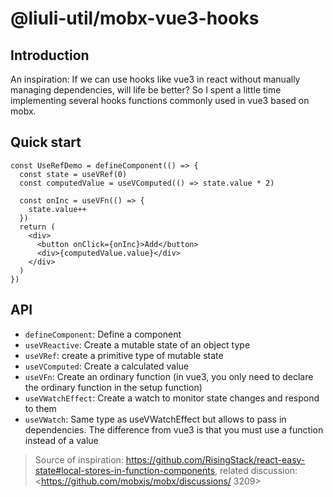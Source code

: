 # @liuli-util/mobx-vue3-hooks

## Introduction

An inspiration: If we can use hooks like vue3 in react without manually managing dependencies, will life be better? So I spent a little time implementing several hooks functions commonly used in vue3 based on mobx.

## Quick start

```tsx
const UseRefDemo = defineComponent(() => {
  const state = useVRef(0)
  const computedValue = useVComputed(() => state.value * 2)

  const onInc = useVFn(() => {
    state.value++
  })
  return (
    <div>
      <button onClick={onInc}>Add</button>
      <div>{computedValue.value}</div>
    </div>
  )
})
```

## API

- `defineComponent`: Define a component
- `useVReactive`: Create a mutable state of an object type
- `useVRef`: create a primitive type of mutable state
- `useVComputed`: Create a calculated value
- `useVFn`: Create an ordinary function (in vue3, you only need to declare the ordinary function in the setup function)
- `useVWatchEffect`: Create a watch to monitor state changes and respond to them
- `useVWatch`: Same type as useVWatchEffect but allows to pass in dependencies. The difference from vue3 is that you must use a function instead of a value

> Source of inspiration: <https://github.com/RisingStack/react-easy-state#local-stores-in-function-components>, related discussion: <https://github.com/mobxjs/mobx/discussions/ 3209>

